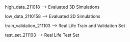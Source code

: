 high_data_211018	-->	Evaluated 3D Simulations

low_data_2110158 	-->	Evaluated 2D Simulations

train_validation_211103	-->	Real Life Train and Validation Set

test_set_211103 	-->	Real Life Test Set 
